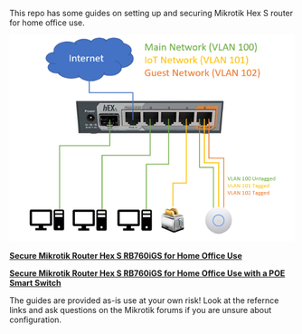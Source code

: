 This repo has some guides on setting up and securing Mikrotik Hex S router for home office use.

![Setup your Mikrotik Hex S](/Standalone/mikrotik-router-network-diagram.png)



[**Secure Mikrotik Router Hex S RB760iGS for Home Office Use**](/standalone)

[**Secure Mikrotik Router Hex S RB760iGS for Home Office Use with a POE Smart Switch**](/POE%20Switch)

The guides are provided as-is use at your own risk! Look at the refernce links and ask questions on the Mikrotik forums if you are unsure about configuration.
